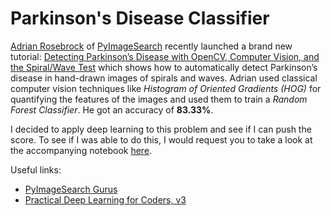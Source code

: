 # Parkinson's Disease Classifier

[Adrian Rosebrock](https://www.linkedin.com/in/adrian-rosebrock-59b8732a) of [PyImageSearch](https://pyimagesearch.com/) recently 
launched a brand new tutorial: [Detecting Parkinson’s Disease with OpenCV, Computer Vision, and the Spiral/Wave Test](https://www.pyimagesearch.com/2019/04/29/detecting-parkinsons-disease-with-opencv-computer-vision-and-the-spiral-wave-test/) 
which shows how to automatically detect Parkinson’s disease in hand-drawn images of spirals and waves. Adrian used classical 
computer vision techniques like _Histogram of Oriented Gradients (HOG)_ for quantifying the features of the images and 
used them to train a _Random Forest Classifier_. He got an accuracy of **83.33%**. 

I decided to apply deep learning to this problem and see if I can push the score. To see if I was able to do this, I would request you to take a look at the accompanying notebook [here](https://github.com/sayakpaul/Parkinson-s-Disease-Classifier/blob/master/Parkinson_s_Disease_Classifier.ipynb).

Useful links:
- [PyImageSearch Gurus](https://www.pyimagesearch.com/pyimagesearch-gurus/)
- [Practical Deep Learning for Coders, v3](https://course.fast.ai/index.html)

